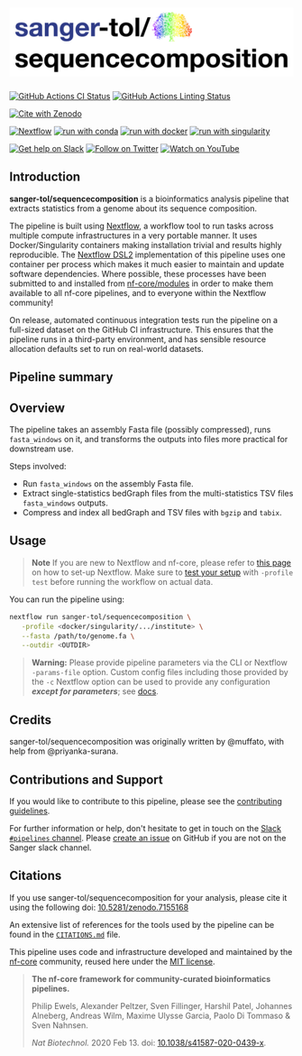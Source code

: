 # ![sanger-tol/sequencecomposition](docs/images/sanger-tol-sequencecomposition_logo.png)

[![GitHub Actions CI Status](https://github.com/sanger-tol/sequencecomposition/workflows/nf-core%20CI/badge.svg)](https://github.com/sanger-tol/sequencecomposition/actions?query=workflow%3A%22nf-core+CI%22)
[![GitHub Actions Linting Status](https://github.com/sanger-tol/sequencecomposition/workflows/nf-core%20linting/badge.svg)](https://github.com/sanger-tol/sequencecomposition/actions?query=workflow%3A%22nf-core+linting%22)

[![Cite with Zenodo](http://img.shields.io/badge/DOI-10.5281/zenodo.7155168-1073c8?labelColor=000000)](https://doi.org/10.5281/zenodo.7155168)

[![Nextflow](https://img.shields.io/badge/nextflow%20DSL2-%E2%89%A522.10.1-23aa62.svg)](https://www.nextflow.io/)
[![run with conda](http://img.shields.io/badge/run%20with-conda-3EB049?labelColor=000000&logo=anaconda)](https://docs.conda.io/en/latest/)
[![run with docker](https://img.shields.io/badge/run%20with-docker-0db7ed?labelColor=000000&logo=docker)](https://www.docker.com/)
[![run with singularity](https://img.shields.io/badge/run%20with-singularity-1d355c.svg?labelColor=000000)](https://sylabs.io/docs/)

[![Get help on Slack](http://img.shields.io/badge/slack-SangerTreeofLife%20%23pipelines-4A154B?labelColor=000000&logo=slack)](https://SangerTreeofLife.slack.com/channels/pipelines)
[![Follow on Twitter](http://img.shields.io/badge/twitter-%40sangertol-1DA1F2?labelColor=000000&logo=twitter)](https://twitter.com/sangertol)
[![Watch on YouTube](http://img.shields.io/badge/youtube-tree--of--life-FF0000?labelColor=000000&logo=youtube)](https://www.youtube.com/channel/UCFeDpvjU58SA9V0ycRXejhA)

## Introduction

**sanger-tol/sequencecomposition** is a bioinformatics analysis pipeline that extracts statistics from a genome about its sequence composition.

The pipeline is built using [Nextflow](https://www.nextflow.io), a workflow tool to run tasks across multiple compute infrastructures in a very portable manner. It uses Docker/Singularity containers making installation trivial and results highly reproducible. The [Nextflow DSL2](https://www.nextflow.io/docs/latest/dsl2.html) implementation of this pipeline uses one container per process which makes it much easier to maintain and update software dependencies. Where possible, these processes have been submitted to and installed from [nf-core/modules](https://github.com/nf-core/modules) in order to make them available to all nf-core pipelines, and to everyone within the Nextflow community!

On release, automated continuous integration tests run the pipeline on a full-sized dataset on the GitHub CI infrastructure. This ensures that the pipeline runs in a third-party environment, and has sensible resource allocation defaults set to run on real-world datasets.

## Pipeline summary

## Overview

The pipeline takes an assembly Fasta file (possibly compressed), runs `fasta_windows` on it, and transforms the outputs into files more practical for downstream use.

Steps involved:

- Run `fasta_windows` on the assembly Fasta file.
- Extract single-statistics bedGraph files from the multi-statistics TSV
  files `fasta_windows` outputs.
- Compress and index all bedGraph and TSV files with `bgzip` and `tabix`.

## Usage

> **Note**
> If you are new to Nextflow and nf-core, please refer to [this page](https://nf-co.re/docs/usage/installation) on how
> to set-up Nextflow. Make sure to [test your setup](https://nf-co.re/docs/usage/introduction#how-to-run-a-pipeline)
> with `-profile test` before running the workflow on actual data.

You can run the pipeline using:

```bash
nextflow run sanger-tol/sequencecomposition \
   -profile <docker/singularity/.../institute> \
   --fasta /path/to/genome.fa \
   --outdir <OUTDIR>
```

> **Warning:**
> Please provide pipeline parameters via the CLI or Nextflow `-params-file` option. Custom config files including those
> provided by the `-c` Nextflow option can be used to provide any configuration _**except for parameters**_;
> see [docs](https://nf-co.re/usage/configuration#custom-configuration-files).

## Credits

sanger-tol/sequencecomposition was originally written by @muffato, with
help from @priyanka-surana.

## Contributions and Support

If you would like to contribute to this pipeline, please see the [contributing guidelines](.github/CONTRIBUTING.md).

For further information or help, don't hesitate to get in touch on the [Slack `#pipelines` channel](https://sangertreeoflife.slack.com/channels/pipelines). Please [create an issue](https://github.com/sanger-tol/sequencecomposition/issues/new/choose) on GitHub if you are not on the Sanger slack channel.

## Citations

If you use sanger-tol/sequencecomposition for your analysis, please cite it using the following doi: [10.5281/zenodo.7155168](https://doi.org/10.5281/zenodo.7155168)

An extensive list of references for the tools used by the pipeline can be found in the [`CITATIONS.md`](CITATIONS.md) file.

This pipeline uses code and infrastructure developed and maintained by the [nf-core](https://nf-co.re) community, reused here under the [MIT license](https://github.com/nf-core/tools/blob/master/LICENSE).

> **The nf-core framework for community-curated bioinformatics pipelines.**
>
> Philip Ewels, Alexander Peltzer, Sven Fillinger, Harshil Patel, Johannes Alneberg, Andreas Wilm, Maxime Ulysse Garcia, Paolo Di Tommaso & Sven Nahnsen.
>
> _Nat Biotechnol._ 2020 Feb 13. doi: [10.1038/s41587-020-0439-x](https://dx.doi.org/10.1038/s41587-020-0439-x).
